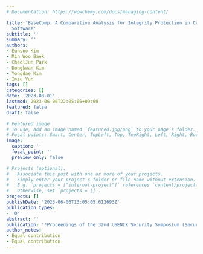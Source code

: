 ```yaml
---
# Documentation: https://wowchemy.com/docs/managing-content/

title: 'BaseComp: A Comparative Analysis for Integrity Protection in Cellular Baseband
  Software'
subtitle: ''
summary: ''
authors:
- Eunsoo Kim
- Min Woo Baek
- CheolJun Park
- Dongkwan Kim
- Yongdae Kim
- Insu Yun
tags: []
categories: []
date: '2023-08-01'
lastmod: 2023-06-06T22:05:05+09:00
featured: false
draft: false

# Featured image
# To use, add an image named `featured.jpg/png` to your page's folder.
# Focal points: Smart, Center, TopLeft, Top, TopRight, Left, Right, BottomLeft, Bottom, BottomRight.
image:
  caption: ''
  focal_point: ''
  preview_only: false

# Projects (optional).
#   Associate this post with one or more of your projects.
#   Simply enter your project's folder or file name without extension.
#   E.g. `projects = ["internal-project"]` references `content/project/deep-learning/index.md`.
#   Otherwise, set `projects = []`.
projects: []
publishDate: '2023-06-06T13:05:05.612693Z'
publication_types:
- '0'
abstract: ''
publication: '*Proceedings of the 32nd USENIX Security Symposium (Security)*'
author_notes:
- Equal contribution
- Equal contribution
---
```

